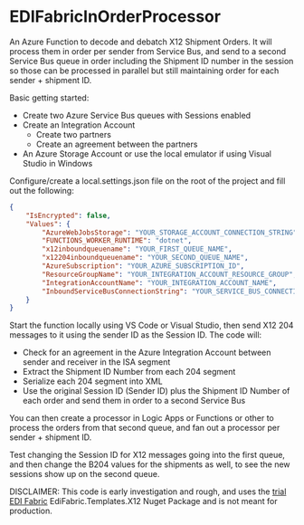 # EDIFabricInOrderProcessor
An Azure Function to decode and debatch X12 Shipment Orders. It will process them in order per sender from Service Bus, and send to a second Service Bus queue in order including the Shipment ID number in the session so those can be processed in parallel but still maintaining order for each sender + shipment ID. 

Basic getting started:
- Create two Azure Service Bus queues with Sessions enabled
- Create an Integration Account
  - Create two partners
  - Create an agreement between the partners
- An Azure Storage Account or use the local emulator if using Visual Studio in Windows 
  
Configure/create a local.settings.json file on the root of the project and fill out the following:
```json
{
    "IsEncrypted": false,
    "Values": {
        "AzureWebJobsStorage": "YOUR_STORAGE_ACCOUNT_CONNECTION_STRING",
        "FUNCTIONS_WORKER_RUNTIME": "dotnet",
        "x12inboundqueuename": "YOUR_FIRST_QUEUE_NAME",
        "x12204inboundqueuename": "YOUR_SECOND_QUEUE_NAME",
        "AzureSubscription": "YOUR_AZURE_SUBSCRIPTION_ID",
        "ResourceGroupName": "YOUR_INTEGRATION_ACCOUNT_RESOURCE_GROUP",
        "IntegrationAccountName": "YOUR_INTEGRATION_ACCOUNT_NAME",
        "InboundServiceBusConnectionString": "YOUR_SERVICE_BUS_CONNECTION_STRING"
    }
}
```

Start the function locally using VS Code or Visual Studio, then send X12 204 messages to it using the sender ID as the Session ID.
The code will:
- Check for an agreement in the Azure Integration Account between sender and receiver in the ISA segment
- Extract the Shipment ID Number from each 204 segment
- Serialize each 204 segment into XML
- Use the original Session ID (Sender ID) plus the Shipment ID Number of each order and send them in order to a second Service Bus

You can then create a processor in Logic Apps or Functions or other to process the orders from that second queue, and fan out a processor per sender + shipment ID.

Test changing the Session ID for X12 messages going into the first queue, and then change the B204 values for the shipments as well, to see the new sessions show up on the second queue.

DISCLAIMER: This code is early investigation and rough, and uses the [trial EDI Fabric](https://www.edifabric.com/) EdiFabric.Templates.X12 Nuget Package and is not meant for production.

